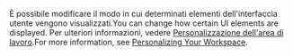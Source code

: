 <span data-ttu-id="278d0-101">È possibile modificare il modo in cui determinati elementi dell'interfaccia utente vengono visualizzati.</span><span class="sxs-lookup"><span data-stu-id="278d0-101">You can change how certain UI elements are displayed.</span></span> <span data-ttu-id="278d0-102">Per ulteriori informazioni, vedere [Personalizzazione dell'area di lavoro](../ui-personalization-user.md).</span><span class="sxs-lookup"><span data-stu-id="278d0-102">For more information, see [Personalizing Your Workspace](../ui-personalization-user.md).</span></span>
